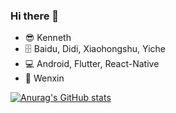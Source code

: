### Hi there 👋

* 😎 Kenneth
* 🗄 Baidu, Didi, Xiaohongshu, Yiche
* 💻 Android, Flutter, React-Native
* 🎯 Wenxin

[![Anurag's GitHub stats](https://github-readme-stats.vercel.app/api?username=KennethYo&show_icons=true)](https://github.com/KennethYo)

<!-- ![Top Langs](https://github-readme-stats.vercel.app/api/top-langs/?username=KennethYo) -->
